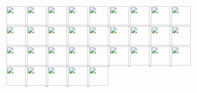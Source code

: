 
<a href="https://github.com/visiky">
  <kbd><img src="https://avatars.githubusercontent.com/u/15646325?v=4" width="50" /></kbd>
</a>
<a href="https://github.com/hustcc">
  <kbd><img src="https://avatars.githubusercontent.com/u/7856674?v=4" width="50" /></kbd>
</a>
<a href="https://github.com/lxfu1">
  <kbd><img src="https://avatars.githubusercontent.com/u/31396322?v=4" width="50" /></kbd>
</a>
<a href="https://github.com/liuzhenying">
  <kbd><img src="https://avatars.githubusercontent.com/u/11748654?v=4" width="50" /></kbd>
</a>
<a href="https://github.com/zqlu">
  <kbd><img src="https://avatars.githubusercontent.com/u/1142242?v=4" width="50" /></kbd>
</a>
<a href="https://github.com/arcsin1">
  <kbd><img src="https://avatars.githubusercontent.com/u/13724222?v=4" width="50" /></kbd>
</a>
<a href="https://github.com/zhangzhonghe">
  <kbd><img src="https://avatars.githubusercontent.com/u/38434641?v=4" width="50" /></kbd>
</a>
<a href="https://github.com/yp0413150120">
  <kbd><img src="https://avatars.githubusercontent.com/u/24318174?v=4" width="50" /></kbd>
</a>
<a href="https://github.com/BBSQQ">
  <kbd><img src="https://avatars.githubusercontent.com/u/35586469?v=4" width="50" /></kbd>
</a>
<a href="https://github.com/DarrenPei">
  <kbd><img src="https://avatars.githubusercontent.com/u/42288791?v=4" width="50" /></kbd>
</a>
<a href="https://github.com/pearmini">
  <kbd><img src="https://avatars.githubusercontent.com/u/49330279?v=4" width="50" /></kbd>
</a>
<a href="https://github.com/connono">
  <kbd><img src="https://avatars.githubusercontent.com/u/36756846?v=4" width="50" /></kbd>
</a>
<a href="https://github.com/yujs">
  <kbd><img src="https://avatars.githubusercontent.com/u/16610138?v=4" width="50" /></kbd>
</a>
<a href="https://github.com/afc163">
  <kbd><img src="https://avatars.githubusercontent.com/u/507615?v=4" width="50" /></kbd>
</a>
<a href="https://github.com/mjul">
  <kbd><img src="https://avatars.githubusercontent.com/u/142868?v=4" width="50" /></kbd>
</a>
<a href="https://github.com/jinhuiWong">
  <kbd><img src="https://avatars.githubusercontent.com/u/23117130?v=4" width="50" /></kbd>
</a>
<a href="https://github.com/kagawagao">
  <kbd><img src="https://avatars.githubusercontent.com/u/6930280?v=4" width="50" /></kbd>
</a>
<a href="https://github.com/MrSmallLiu">
  <kbd><img src="https://avatars.githubusercontent.com/u/26038018?v=4" width="50" /></kbd>
</a>
<a href="https://github.com/ntscshen">
  <kbd><img src="https://avatars.githubusercontent.com/u/21041458?v=4" width="50" /></kbd>
</a>
<a href="https://github.com/guonanci">
  <kbd><img src="https://avatars.githubusercontent.com/u/12762626?v=4" width="50" /></kbd>
</a>
<a href="https://github.com/ai-qing-hai">
  <kbd><img src="https://avatars.githubusercontent.com/u/65594180?v=4" width="50" /></kbd>
</a>
<a href="https://github.com/DawnLck">
  <kbd><img src="https://avatars.githubusercontent.com/u/12195307?v=4" width="50" /></kbd>
</a>
<a href="https://github.com/CarisL">
  <kbd><img src="https://avatars.githubusercontent.com/u/13416424?v=4" width="50" /></kbd>
</a>
<a href="https://github.com/mayneyao">
  <kbd><img src="https://avatars.githubusercontent.com/u/6588202?v=4" width="50" /></kbd>
</a>
<a href="https://github.com/yanglbme">
  <kbd><img src="https://avatars.githubusercontent.com/u/21008209?v=4" width="50" /></kbd>
</a>
<a href="https://github.com/beewolf233">
  <kbd><img src="https://avatars.githubusercontent.com/u/24711525?v=4" width="50" /></kbd>
</a>
<a href="https://github.com/lqzhgood">
  <kbd><img src="https://avatars.githubusercontent.com/u/9134671?v=4" width="50" /></kbd>
</a>
<a href="https://github.com/neoddish">
  <kbd><img src="https://avatars.githubusercontent.com/u/6898060?v=4" width="50" /></kbd>
</a>
<a href="https://github.com/stack-stark">
  <kbd><img src="https://avatars.githubusercontent.com/u/46991054?v=4" width="50" /></kbd>
</a>
<a href="https://github.com/NewByVector">
  <kbd><img src="https://avatars.githubusercontent.com/u/20186737?v=4" width="50" /></kbd>
</a>
<a href="https://github.com/xrkffgg">
  <kbd><img src="https://avatars.githubusercontent.com/u/29775873?v=4" width="50" /></kbd>
</a>
<a href="https://github.com/xingwanying">
  <kbd><img src="https://avatars.githubusercontent.com/u/10885578?v=4" width="50" /></kbd>
</a>
